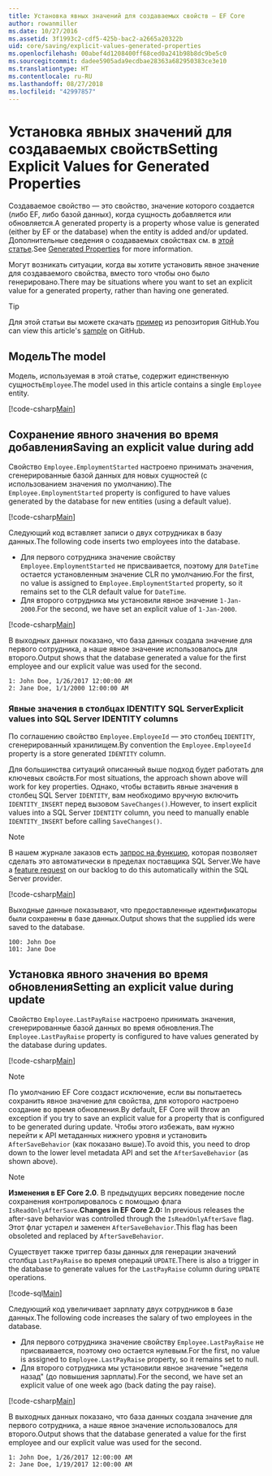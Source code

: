 ```yaml
---
title: Установка явных значений для создаваемых свойств — EF Core
author: rowanmiller
ms.date: 10/27/2016
ms.assetid: 3f1993c2-cdf5-425b-bac2-a2665a20322b
uid: core/saving/explicit-values-generated-properties
ms.openlocfilehash: 00abef4d1208400ff68ced0a241b98b8dc9be5c0
ms.sourcegitcommit: dadee5905ada9ecdbae28363a682950383ce3e10
ms.translationtype: HT
ms.contentlocale: ru-RU
ms.lasthandoff: 08/27/2018
ms.locfileid: "42997857"
---
```

# <a name="setting-explicit-values-for-generated-properties"></a><span data-ttu-id="c3f62-102">Установка явных значений для создаваемых свойств</span><span class="sxs-lookup"><span data-stu-id="c3f62-102">Setting Explicit Values for Generated Properties</span></span>

<span data-ttu-id="c3f62-103">Создаваемое свойство — это свойство, значение которого создается (либо EF, либо базой данных), когда сущность добавляется или обновляется.</span><span class="sxs-lookup"><span data-stu-id="c3f62-103">A generated property is a property whose value is generated (either by EF or the database) when the entity is added and/or updated.</span></span> <span data-ttu-id="c3f62-104">Дополнительные сведения о создаваемых свойствах см. в [этой статье](../modeling/generated-properties.md).</span><span class="sxs-lookup"><span data-stu-id="c3f62-104">See [Generated Properties](../modeling/generated-properties.md) for more information.</span></span>

<span data-ttu-id="c3f62-105">Могут возникать ситуации, когда вы хотите установить явное значение для создаваемого свойства, вместо того чтобы оно было генерировано.</span><span class="sxs-lookup"><span data-stu-id="c3f62-105">There may be situations where you want to set an explicit value for a generated property, rather than having one generated.</span></span>

> [!TIP]  
> <span data-ttu-id="c3f62-106">Для этой статьи вы можете скачать [пример](https://github.com/aspnet/EntityFramework.Docs/tree/master/samples/core/Saving/Saving/ExplicitValuesGenerateProperties/) из репозитория GitHub.</span><span class="sxs-lookup"><span data-stu-id="c3f62-106">You can view this article's [sample](https://github.com/aspnet/EntityFramework.Docs/tree/master/samples/core/Saving/Saving/ExplicitValuesGenerateProperties/) on GitHub.</span></span>

## <a name="the-model"></a><span data-ttu-id="c3f62-107">Модель</span><span class="sxs-lookup"><span data-stu-id="c3f62-107">The model</span></span>

<span data-ttu-id="c3f62-108">Модель, используемая в этой статье, содержит единственную сущность`Employee`.</span><span class="sxs-lookup"><span data-stu-id="c3f62-108">The model used in this article contains a single `Employee` entity.</span></span>

[!code-csharp[Main](../../../samples/core/Saving/Saving/ExplicitValuesGenerateProperties/Employee.cs#Sample)]

## <a name="saving-an-explicit-value-during-add"></a><span data-ttu-id="c3f62-109">Сохранение явного значения во время добавления</span><span class="sxs-lookup"><span data-stu-id="c3f62-109">Saving an explicit value during add</span></span>

<span data-ttu-id="c3f62-110">Свойство `Employee.EmploymentStarted` настроено принимать значения, сгенерированные базой данных для новых сущностей (с использованием значения по умолчанию).</span><span class="sxs-lookup"><span data-stu-id="c3f62-110">The `Employee.EmploymentStarted` property is configured to have values generated by the database for new entities (using a default value).</span></span>

[!code-csharp[Main](../../../samples/core/Saving/Saving/ExplicitValuesGenerateProperties/EmployeeContext.cs#EmploymentStarted)]

<span data-ttu-id="c3f62-111">Следующий код вставляет записи о двух сотрудниках в базу данных.</span><span class="sxs-lookup"><span data-stu-id="c3f62-111">The following code inserts two employees into the database.</span></span>
* <span data-ttu-id="c3f62-112">Для первого сотрудника значение свойству `Employee.EmploymentStarted` не присваивается, поэтому для `DateTime` остается установленным значение CLR по умолчанию.</span><span class="sxs-lookup"><span data-stu-id="c3f62-112">For the first, no value is assigned to `Employee.EmploymentStarted` property, so it remains set to the CLR default value for `DateTime`.</span></span>
* <span data-ttu-id="c3f62-113">Для второго сотрудника мы установили явное значение `1-Jan-2000`.</span><span class="sxs-lookup"><span data-stu-id="c3f62-113">For the second, we have set an explicit value of `1-Jan-2000`.</span></span>

[!code-csharp[Main](../../../samples/core/Saving/Saving/ExplicitValuesGenerateProperties/Sample.cs#EmploymentStarted)]

<span data-ttu-id="c3f62-114">В выходных данных показано, что база данных создала значение для первого сотрудника, а наше явное значение использовалось для второго.</span><span class="sxs-lookup"><span data-stu-id="c3f62-114">Output shows that the database generated a value for the first employee and our explicit value was used for the second.</span></span>

``` Console
1: John Doe, 1/26/2017 12:00:00 AM
2: Jane Doe, 1/1/2000 12:00:00 AM
```

### <a name="explicit-values-into-sql-server-identity-columns"></a><span data-ttu-id="c3f62-115">Явные значения в столбцах IDENTITY SQL Server</span><span class="sxs-lookup"><span data-stu-id="c3f62-115">Explicit values into SQL Server IDENTITY columns</span></span>

<span data-ttu-id="c3f62-116">По соглашению свойство `Employee.EmployeeId` — это столбец `IDENTITY`, сгенерированный хранилищем.</span><span class="sxs-lookup"><span data-stu-id="c3f62-116">By convention the `Employee.EmployeeId` property is a store generated `IDENTITY` column.</span></span>

<span data-ttu-id="c3f62-117">Для большинства ситуаций описанный выше подход будет работать для ключевых свойств.</span><span class="sxs-lookup"><span data-stu-id="c3f62-117">For most situations, the approach shown above will work for key properties.</span></span> <span data-ttu-id="c3f62-118">Однако, чтобы вставить явные значения в столбец SQL Server `IDENTITY`, вам необходимо вручную включить `IDENTITY_INSERT` перед вызовом `SaveChanges()`.</span><span class="sxs-lookup"><span data-stu-id="c3f62-118">However, to insert explicit values into a SQL Server `IDENTITY` column, you need to manually enable `IDENTITY_INSERT` before calling `SaveChanges()`.</span></span>

> [!NOTE]  
> <span data-ttu-id="c3f62-119">В нашем журнале заказов есть [запрос на функцию](https://github.com/aspnet/EntityFramework/issues/703), которая позволяет сделать это автоматически в пределах поставщика SQL Server.</span><span class="sxs-lookup"><span data-stu-id="c3f62-119">We have a [feature request](https://github.com/aspnet/EntityFramework/issues/703) on our backlog to do this automatically within the SQL Server provider.</span></span>

[!code-csharp[Main](../../../samples/core/Saving/Saving/ExplicitValuesGenerateProperties/Sample.cs#EmployeeId)]

<span data-ttu-id="c3f62-120">Выходные данные показывают, что предоставленные идентификаторы были сохранены в базе данных.</span><span class="sxs-lookup"><span data-stu-id="c3f62-120">Output shows that the supplied ids were saved to the database.</span></span>

``` Console
100: John Doe
101: Jane Doe
```

## <a name="setting-an-explicit-value-during-update"></a><span data-ttu-id="c3f62-121">Установка явного значения во время обновления</span><span class="sxs-lookup"><span data-stu-id="c3f62-121">Setting an explicit value during update</span></span>

<span data-ttu-id="c3f62-122">Свойство `Employee.LastPayRaise` настроено принимать значения, сгенерированные базой данных во время обновления.</span><span class="sxs-lookup"><span data-stu-id="c3f62-122">The `Employee.LastPayRaise` property is configured to have values generated by the database during updates.</span></span>

[!code-csharp[Main](../../../samples/core/Saving/Saving/ExplicitValuesGenerateProperties/EmployeeContext.cs#LastPayRaise)]

> [!NOTE]  
> <span data-ttu-id="c3f62-123">По умолчанию EF Core создаст исключение, если вы попытаетесь сохранить явное значение для свойства, для которого настроено создание во время обновления.</span><span class="sxs-lookup"><span data-stu-id="c3f62-123">By default, EF Core will throw an exception if you try to save an explicit value for a property that is configured to be generated during update.</span></span> <span data-ttu-id="c3f62-124">Чтобы этого избежать, вам нужно перейти к API метаданных нижнего уровня и установить `AfterSaveBehavior` (как показано выше).</span><span class="sxs-lookup"><span data-stu-id="c3f62-124">To avoid this, you need to drop down to the lower level metadata API and set the `AfterSaveBehavior` (as shown above).</span></span>

> [!NOTE]  
> <span data-ttu-id="c3f62-125">**Изменения в EF Core 2.0**. В предыдущих версиях поведение после сохранения контролировалось с помощью флага `IsReadOnlyAfterSave`.</span><span class="sxs-lookup"><span data-stu-id="c3f62-125">**Changes in EF Core 2.0:** In previous releases the after-save behavior was controlled through the `IsReadOnlyAfterSave` flag.</span></span> <span data-ttu-id="c3f62-126">Этот флаг устарел и заменен `AfterSaveBehavior`.</span><span class="sxs-lookup"><span data-stu-id="c3f62-126">This flag has been obsoleted and replaced by `AfterSaveBehavior`.</span></span>

<span data-ttu-id="c3f62-127">Существует также триггер базы данных для генерации значений столбца `LastPayRaise` во время операций `UPDATE`.</span><span class="sxs-lookup"><span data-stu-id="c3f62-127">There is also a trigger in the database to generate values for the `LastPayRaise` column during `UPDATE` operations.</span></span>

[!code-sql[Main](../../../samples/core/Saving/Saving/ExplicitValuesGenerateProperties/employee_UPDATE.sql)]

<span data-ttu-id="c3f62-128">Следующий код увеличивает зарплату двух сотрудников в базе данных.</span><span class="sxs-lookup"><span data-stu-id="c3f62-128">The following code increases the salary of two employees in the database.</span></span>
* <span data-ttu-id="c3f62-129">Для первого сотрудника значение свойству `Employee.LastPayRaise` не присваивается, поэтому оно остается нулевым.</span><span class="sxs-lookup"><span data-stu-id="c3f62-129">For the first, no value is assigned to `Employee.LastPayRaise` property, so it remains set to null.</span></span>
* <span data-ttu-id="c3f62-130">Для второго сотрудника мы установили явное значение "неделя назад" (до повышения зарплаты).</span><span class="sxs-lookup"><span data-stu-id="c3f62-130">For the second, we have set an explicit value of one week ago (back dating the pay raise).</span></span>

[!code-csharp[Main](../../../samples/core/Saving/Saving/ExplicitValuesGenerateProperties/Sample.cs#LastPayRaise)]

<span data-ttu-id="c3f62-131">В выходных данных показано, что база данных создала значение для первого сотрудника, а наше явное значение использовалось для второго.</span><span class="sxs-lookup"><span data-stu-id="c3f62-131">Output shows that the database generated a value for the first employee and our explicit value was used for the second.</span></span>

``` Console
1: John Doe, 1/26/2017 12:00:00 AM
2: Jane Doe, 1/19/2017 12:00:00 AM
```
